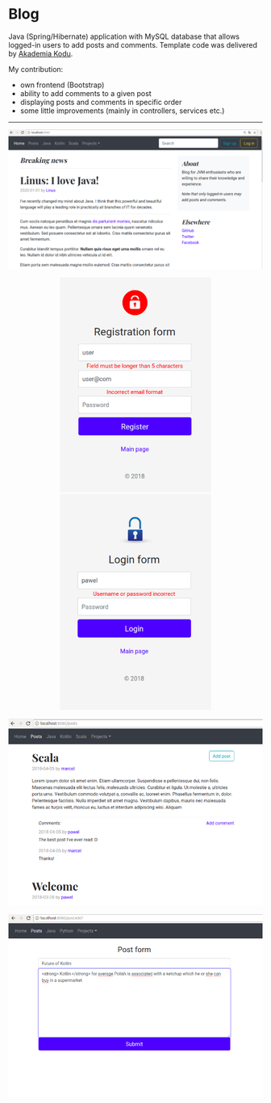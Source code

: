 # Blog

Java (Spring/Hibernate) application with MySQL database that allows logged-in users to add posts and comments.
Template code was delivered by [Akademia Kodu](http://www.akademiakodu.pl/). 

My contribution:
- own frontend (Bootstrap)
- ability to add comments to a given post
- displaying posts and comments in specific order
- some little improvements (mainly in controllers, services etc.)

---

<p align="center"><img src="index.png" width="600"/></p>
<p align="center">
<img src="register.png" width="300"/>
  <img src="login.png" width="300"/><br>
</p>
<p align="center"><img src="posts.png" width="600"/></p>
<p align="center"><img src="postadd.png" width="600"/></p>
